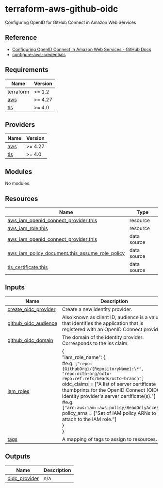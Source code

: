 # terraform-aws-github-oidc

Configuring OpenID for GitHub Connect in Amazon Web Services

## Reference

- [Configuring OpenID Connect in Amazon Web Services \- GitHub Docs](https://docs.github.com/ja/actions/deployment/security-hardening-your-deployments/configuring-openid-connect-in-amazon-web-services)
- [configure\-aws\-credentials](https://github.com/aws-actions/configure-aws-credentials)

## Requirements

| Name | Version |
|------|---------|
| <a name="requirement_terraform"></a> [terraform](#requirement\_terraform) | >= 1.2 |
| <a name="requirement_aws"></a> [aws](#requirement\_aws) | >= 4.27 |
| <a name="requirement_tls"></a> [tls](#requirement\_tls) | >= 4.0 |

## Providers

| Name | Version |
|------|---------|
| <a name="provider_aws"></a> [aws](#provider\_aws) | >= 4.27 |
| <a name="provider_tls"></a> [tls](#provider\_tls) | >= 4.0 |

## Modules

No modules.

## Resources

| Name | Type |
|------|------|
| [aws_iam_openid_connect_provider.this](https://registry.terraform.io/providers/hashicorp/aws/latest/docs/resources/iam_openid_connect_provider) | resource |
| [aws_iam_role.this](https://registry.terraform.io/providers/hashicorp/aws/latest/docs/resources/iam_role) | resource |
| [aws_iam_openid_connect_provider.this](https://registry.terraform.io/providers/hashicorp/aws/latest/docs/data-sources/iam_openid_connect_provider) | data source |
| [aws_iam_policy_document.this_assume_role_policy](https://registry.terraform.io/providers/hashicorp/aws/latest/docs/data-sources/iam_policy_document) | data source |
| [tls_certificate.this](https://registry.terraform.io/providers/hashicorp/tls/latest/docs/data-sources/certificate) | data source |

## Inputs

| Name | Description | Type | Default | Required |
|------|-------------|------|---------|:--------:|
| <a name="input_create_oidc_provider"></a> [create\_oidc\_provider](#input\_create\_oidc\_provider) | Create a new identity provider. | `bool` | `true` | no |
| <a name="input_github_oidc_audience"></a> [github\_oidc\_audience](#input\_github\_oidc\_audience) | Also known as client ID, audience is a value that identifies the application that is registered with an OpenID Connect provider. | `string` | `"sts.amazonaws.com"` | no |
| <a name="input_github_oidc_domain"></a> [github\_oidc\_domain](#input\_github\_oidc\_domain) | The domain of the identity provider. Corresponds to the iss claim. | `string` | `"token.actions.githubusercontent.com"` | no |
| <a name="input_iam_roles"></a> [iam\_roles](#input\_iam\_roles) | {<br>    "iam\_role\_name": {<br>        #e.g. `["repo:{GitHubOrg}/{RepositoryName}:\*", "repo:octo-org/octo-repo:ref:refs/heads/octo-branch"]`<br>        oidc\_claims = ["A list of server certificate thumbprints for the OpenID Connect (OIDC) identity provider's server certificate(s)."]<br>        #e.g. `["arn:aws:iam::aws:policy/ReadOnlyAccess"]`<br>        policy\_arns = ["Set of IAM policy ARNs to attach to the IAM role."]<br>    }<br>} | <pre>map(object({<br>    oidc_claims = list(string)<br>    policy_arns = list(string)<br>  }))</pre> | `{}` | no |
| <a name="input_tags"></a> [tags](#input\_tags) | A mapping of tags to assign to resources. | `map(string)` | `{}` | no |

## Outputs

| Name | Description |
|------|-------------|
| <a name="output_oidc_provider"></a> [oidc\_provider](#output\_oidc\_provider) | n/a |
